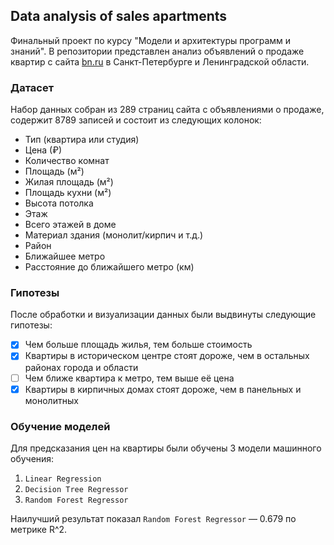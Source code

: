 ## Data analysis of sales apartments

Финальный проект по курсу "Модели и архитектуры программ и знаний". В репозитории представлен анализ объявлений о продаже квартир с сайта [bn.ru](https://www.bn.ru/) в Санкт-Петербурге и Ленинградской области.

### Датасет

Набор данных собран из 289 страниц сайта с объявлениями о продаже, содержит 8789 записей и состоит из следующих колонок:
* Тип (квартира или студия)
* Цена (₽)
* Количество комнат
* Площадь (м²)
* Жилая площадь (м²)
* Площадь кухни (м²)
* Высота потолка
* Этаж
* Всего этажей в доме
* Материал здания (монолит/кирпич и т.д.)
* Район
* Ближайшее метро
* Расстояние до ближайшего метро (км)

### Гипотезы

После обработки и визуализации данных были выдвинуты следующие гипотезы:
- [x] Чем больше площадь жилья, тем больше стоимость 
- [x] Квартиры в историческом центре стоят дороже, чем в остальных районах города и области
- [ ] Чем ближе квартира к метро, тем выше её цена
- [x] Квартиры в кирпичных домах стоят дороже, чем в панельных и монолитных

### Обучение моделей

Для предсказания цен на квартиры были обучены 3 модели машинного обучения:
1. ```Linear Regression```
2. ```Decision Tree Regressor```
3. ```Random Forest Regressor```

Наилучший результат показал ```Random Forest Regressor``` — 0.679 по метрике R^2.
